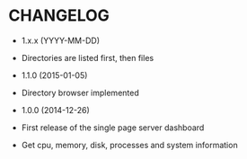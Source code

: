 CHANGELOG
===================

* 1.x.x (YYYY-MM-DD)
 * Directories are listed first, then files

* 1.1.0 (2015-01-05)
 * Directory browser implemented

* 1.0.0 (2014-12-26)
 * First release of the single page server dashboard
 * Get cpu, memory, disk, processes and system information

